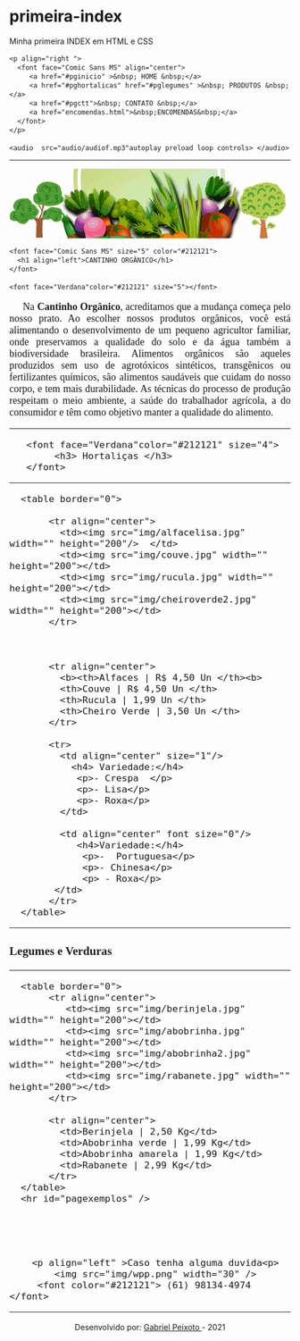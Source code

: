 # primeira-index
 Minha primeira INDEX em HTML e CSS
<!DOCTYPE html>
<html lang="pt-br">
<head>
    <title > Cantinho Orgânico </title>
    <meta charset="utf-8"/>
    <meta name="author" content="Gabriel Peixoto"/>
    <meta name="Keywords" content="horta, organigcos, folhagens, alface, " />
    <meta name="description" content="Horta orgânica, produtos orgânicos"/>
</head>

    <p align="right ">
      <font face="Comic Sans MS" align="center">
         <a href="#pginicio" >&nbsp; HOME &nbsp;</a>
         <a href="#pghortalicas" href="#pglegumes" >&nbsp; PRODUTOS &nbsp;</a>
         <a href="#pgctt">&nbsp; CONTATO &nbsp;</a> 
         <a href="encomendas.html">&nbsp;ENCOMENDAS&nbsp;</a>     
      </font>
    </p>

    <audio  src="audio/audiof.mp3"autoplay preload loop controls> </audio>
<hr id="inicio" />   
<body link="#388E3C" alink="#388E3C" vlink="#388E3C" >
   <img align="center" src="img/banner.GIF"  alt="banner de uma logo"  />
   

    <font face="Comic Sans MS" size="5" color="#212121">
      <h1 align="left">CANTINHO ORGÂNICO</h1>
    </font> 

    <font face="Verdana"color="#212121" size="5"></font>
   
   <font face="Verdana" size="4">
        <p align="justify"> &nbsp;&nbsp;&nbsp;&nbsp;&nbsp;Na <b>Cantinho Orgânico</b>, acreditamos que a mudança começa pelo nosso prato. Ao escolher nossos produtos orgânicos, você está alimentando o desenvolvimento de um pequeno agricultor familiar, onde preservamos a qualidade do solo e da água também a biodiversidade brasileira. Alimentos orgânicos são aqueles produzidos sem uso de agrotóxicos sintéticos, transgênicos ou fertilizantes químicos, são alimentos saudáveis que cuidam do nosso corpo, e tem mais durabilidade. As técnicas do processo de produção respeitam o meio ambiente, a saúde do trabalhador agrícola, a do consumidor e têm como objetivo manter a qualidade do alimento. </p>

   <hr/>

       <font face="Verdana"color="#212121" size="4">
            <h3> Hortaliças </h3>
       </font>

<hr id="pghortalicas" />

      <table border="0">

           <tr align="center">
             <td><img src="img/alfacelisa.jpg" width="" height="200"/>  </td>       
             <td><img src="img/couve.jpg" width="" height="200"></td>
             <td><img src="img/rucula.jpg" width="" height="200"></td>
             <td><img src="img/cheiroverde2.jpg" width="" height="200"></td>
           </tr> 



           <tr align="center">
             <b><th>Alfaces | R$ 4,50 Un </th><b>
             <th>Couve | R$ 4,50 Un </th>
             <th>Rucula | 1,99 Un </th>
             <th>Cheiro Verde | 3,50 Un </th>
           </tr>

           <tr>
             <td align="center" size="1"/>
               <h4> Variedade:</h4>
                <p>- Crespa  </p> 
                <p>- Lisa</p>
                <p>- Roxa</p>
             </td>

             <td align="center" font size="0"/>
                <h4>Variedade:</h4>
                 <p>-  Portuguesa</p>
                 <p>- Chinesa</p>
                 <p> - Roxa</p>
            </td>
           </tr>
      </table>

<hr id="pglegumes" />
                <font face="Verdana"color="#212121" size="4">
                <h3> Legumes e Verduras </h3>
                </font>
<hr/>
            
      <table border="0">
           <tr align="center">
              <td><img src="img/berinjela.jpg" width="" height="200"></td>
              <td><img src="img/abobrinha.jpg" width="" height="200"></td>
              <td><img src="img/abobrinha2.jpg" width="" height="200"></td>
              <td><img src="img/rabanete.jpg" width="" height="200"></td>
           </tr> 

           <tr align="center">           
             <td>Berinjela | 2,50 Kg</td>
             <td>Abobrinha verde | 1,99 Kg</td>
             <td>Abobrinha amarela | 1,99 Kg</td>
             <td>Rabanete | 2,99 Kg</td>
           </tr>
      </table>
      <hr id="pagexemplos" />
 <br/>
<br/>
<br/>



        
        <p align="left" >Caso tenha alguma duvida<p>
            <img src="img/wpp.png" width="30" />
         <font color="#212121"> (61) 98134-4974   </font>
         
   </tr>
</table>
<hr id="pgctt"/>
</font>
<p align="center"> Desenvolvido por: <a href="https://www.instagram.com/guimaboy" target="_blank">Gabriel Peixoto </a> - 2021  </p>

</body>
</html>